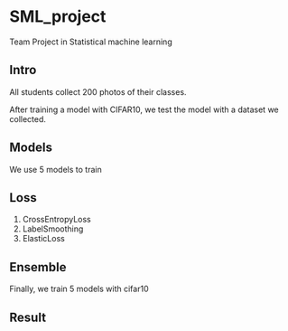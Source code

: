 # SML_project
Team Project in Statistical machine learning 


## Intro
All students collect 200 photos of their classes.

After training a model with CIFAR10, we test the model with a dataset we collected.


## Models
We use 5 models to train 

## Loss
1. CrossEntropyLoss
2. LabelSmoothing
3. ElasticLoss

## Ensemble
Finally, we train 5 models with cifar10

## Result

